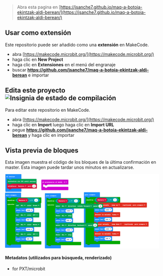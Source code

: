 
> Abra esta pagina en [https://jsanche7.github.io/maq-a-botoia-ekintzak-aldi-berean/](https://jsanche7.github.io/maq-a-botoia-ekintzak-aldi-berean/)

## Usar como extensión

Este repositorio puede ser añadido como una **extensión** en MakeCode.

* abra [https://makecode.microbit.org/](https://makecode.microbit.org/)
* haga clic en **New Project**
* haga clic en **Extensiones** en el menú del engranaje
* buscar **https://github.com/jsanche7/maq-a-botoia-ekintzak-aldi-berean** e importar

## Edita este proyecto ![Insignia de estado de compilación](https://github.com/jsanche7/maq-a-botoia-ekintzak-aldi-berean/workflows/MakeCode/badge.svg)

Para editar este repositorio en MakeCode.

* abra [https://makecode.microbit.org/](https://makecode.microbit.org/)
* haga clic en **Import** luego haga clic en **Import URL**
* pegue **https://github.com/jsanche7/maq-a-botoia-ekintzak-aldi-berean** y haga clic en importar

## Vista previa de bloques

Esta imagen muestra el código de los bloques de la última confirmación en master.
Esta imagen puede tardar unos minutos en actualizarse.

![Una vista renderizada de los bloques](https://github.com/jsanche7/maq-a-botoia-ekintzak-aldi-berean/raw/master/.github/makecode/blocks.png)

#### Metadatos (utilizados para búsqueda, renderizado)

* for PXT/microbit
<script src="https://makecode.com/gh-pages-embed.js"></script><script>makeCodeRender("{{ site.makecode.home_url }}", "{{ site.github.owner_name }}/{{ site.github.repository_name }}");</script>
